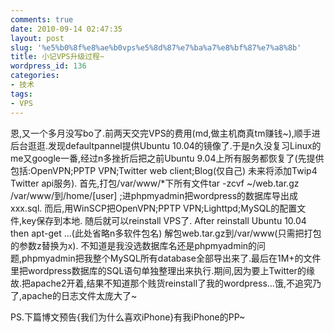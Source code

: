 ```yaml
---
comments: true
date: 2010-09-14 02:47:35
layout: post
slug: '%e5%b0%8f%e8%ae%b0vps%e5%8d%87%e7%ba%a7%e8%bf%87%e7%a8%8b'
title: 小记VPS升级过程~
wordpress_id: 136
categories:
- 技术
tags:
- VPS
---
```


恩,又一个多月没写bo了.前两天交完VPS的费用(md,做主机商真tm赚钱~),顺手进后台逛逛.发现defaultpannel提供Ubuntu 10.04的镜像了.于是n久没复习Linux的me又google一番,经过n多挫折后把之前Ubuntu 9.04上所有服务都恢复了(先提供包括:OpenVPN;PPTP VPN;Twitter web client;Blog(仅自己) 未来将添加Twip4 Twitter api服务).
首先,打包/var/www/*下所有文件tar -zcvf ~/web.tar.gz /var/www/到/home/[user] ;进phpmyadmin把wordpress的数据库导出成xxx.sql.
而后,用WinSCP把OpenVPN;PPTP VPN;Lighttpd;MySQL的配置文件,key保存到本地.
随后就可以reinstall VPS了.
After reinstall Ubuntu 10.04 then
apt-get ...(此处省略n多软件包名)
解包web.tar.gz到/var/www(只需把打包的参数z替换为x).
不知道是我没选数据库名还是phpmyadmin的问题,phpmyadmin把我整个MySQL所有database全部导出来了.最后在1M+的文件里把wordpress数据库的SQL语句单独整理出来执行.期间,因为要上Twitter的缘故.把apache2开着,结果不知道那个贱货reinstall了我的wordpress...饿,不追究乃了,apache的日志文件太庞大了~

PS.下篇博文预告{我们为什么喜欢iPhone}有我iPhone的PP~


